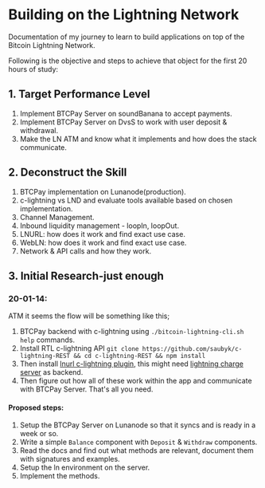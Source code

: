 # Building on the Lightning Network

Documentation of my journey to learn to build applications on top of the Bitcoin Lightning Network.

Following is the objective and steps to achieve that object for the first 20 hours of study:

## 1. Target Performance Level

1. Implement BTCPay Server on soundBanana to accept payments.
2. Implement BTCPay Server on DvsS to work with user deposit & withdrawal.
3. Make the LN ATM and know what it implements and how does the stack communicate.

## 2. Deconstruct the Skill

1. BTCPay implementation on Lunanode(production).
2. c-lightning vs LND and evaluate tools available based on chosen implementation.
3. Channel Management.
4. Inbound liquidity management - loopIn, loopOut.
5. LNURL: how does it work and find exact use case.
6. WebLN: how does it work and find exact use case.
7. Network & API calls and how they work.

## 3. Initial Research-just enough

### 20-01-14:
ATM it seems the flow will be something like this;
1. BTCPay backend with c-lightning using `./bitcoin-lightning-cli.sh help` commands.
2. Install RTL c-lightning API `git clone https://github.com/saubyk/c-lightning-REST && cd c-lightning-REST && npm install`
3. Then install [lnurl c-lightning plugin](https://github.com/fiatjaf/lightningd-gjson-rpc/tree/master/cmd/lnurl), this might need [lightning charge server](https://github.com/ElementsProject/lightning-charge) as backend.
4. Then figure out how all of these work within the app and communicate with BTCPay Server. That's all you need.

#### Proposed steps:

1. Setup the BTCPay Server on Lunanode so that it syncs and is ready in a week or so.
2. Write a simple `Balance` component with `Deposit` & `Withdraw` components.
3. Read the docs and find out what methods are relevant, document them with signatures and examples.
4. Setup the ln environment on the server.
5. Implement the methods.